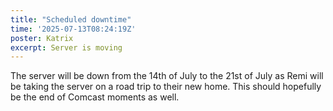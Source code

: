 ```yaml
---
title: "Scheduled downtime"
time: '2025-07-13T08:24:19Z'
poster: Katrix
excerpt: Server is moving
---
```


The server will be down from the 14th of July to the 21st of July as Remi will be taking the server on a road trip to their new home. This should hopefully be the end of Comcast moments as well.
